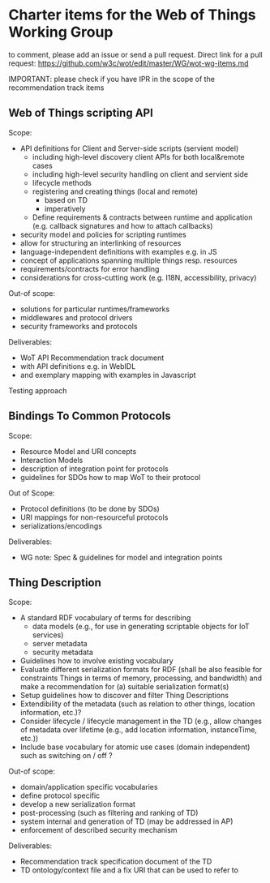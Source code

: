 # Charter items for the Web of Things Working Group

to comment, please add an issue or send a pull request.
Direct link for a pull request: https://github.com/w3c/wot/edit/master/WG/wot-wg-items.md

IMPORTANT: please check if you have IPR in the scope of the recommendation track items

## Web of Things scripting API

Scope:
* API definitions for Client and Server-side scripts (servient model)
  * including high-level discovery client APIs for both local&remote cases
  * including high-level security handling on client and servient side
  * lifecycle methods
  * registering and creating things (local and remote)
    * based on TD
    * imperatively
  * Define requirements & contracts between runtime and application (e.g. callback signatures and how to attach callbacks)
* security model and policies for scripting runtimes
* allow for structuring an interlinking of resources
* language-independent definitions with examples e.g. in JS
* concept of applications spanning multiple things resp. resources
* requirements/contracts for error handling
* considerations for cross-cutting work (e.g. I18N, accessibility, privacy)

Out-of scope:
* solutions for particular runtimes/frameworks
* middlewares and protocol drivers
* security frameworks and protocols

Deliverables:
* WoT API Recommendation track document
 * with API definitions e.g. in WebIDL
 * and exemplary mapping with examples in Javascript

Testing approach

## Bindings To Common Protocols

Scope:
* Resource Model and URI concepts
* Interaction Models
* description of integration point for protocols
* guidelines for SDOs how to map WoT to their protocol

Out of Scope:
* Protocol definitions (to be done by SDOs)
* URI mappings for non-resourceful protocols
* serializations/encodings

Deliverables:
* WG note: Spec & guidelines for model and integration points

## Thing Description
Scope:

* A standard RDF vocabulary of terms for describing
	* data models (e.g., for use in generating scriptable objects for IoT services)
	* server metadata
	* security metadata
* Guidelines how to involve existing vocabulary  
* Evaluate different serialization formats for RDF (shall be also feasible for constraints Things in terms of memory, processing, and bandwidth) and make a recommendation for (a) suitable serialization format(s)
* Setup guidelines how to discover and filter Thing Descriptions
* Extendibility of the metadata (such as relation to other things, location information, etc.)?
* Consider lifecycle / lifecycle management in the TD (e.g., allow changes of metadata over lifetime (e.g., add location information, instanceTime, etc.))
* Include base vocabulary for atomic use cases (domain independent) such as switching on / off ?



Out-of scope:
* domain/application specific vocabularies
* define protocol specific
* develop a new serialization format
* post-processing (such as filtering and ranking of TD)
* system internal and generation of TD (may be addressed in AP)
* enforcement of described security mechanism

Deliverables:
* Recommendation track specification document of the TD
* TD ontology/context file and a fix URI that can be used to refer to
